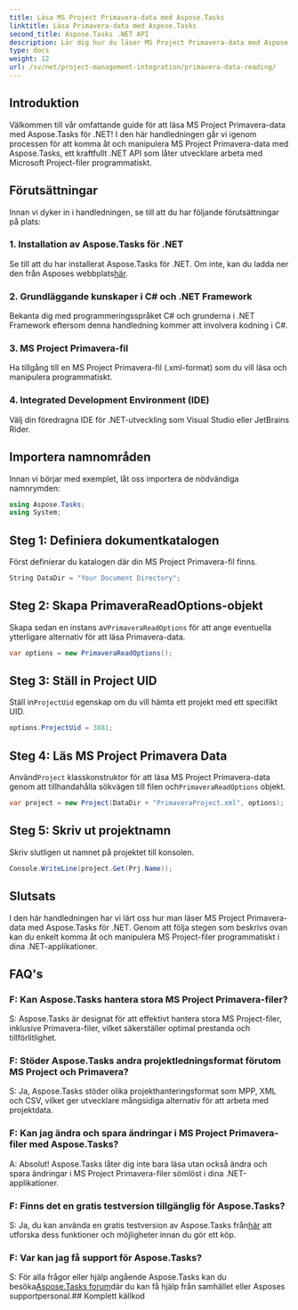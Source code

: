 ```yaml
---
title: Läsa MS Project Primavera-data med Aspose.Tasks
linktitle: Läsa Primavera-data med Aspose.Tasks
second_title: Aspose.Tasks .NET API
description: Lär dig hur du läser MS Project Primavera-data med Aspose.Tasks för .NET. Steg-för-steg guide med kodexempel.
type: docs
weight: 12
url: /sv/net/project-management-integration/primavera-data-reading/
---
```

## Introduktion
Välkommen till vår omfattande guide för att läsa MS Project Primavera-data med Aspose.Tasks för .NET! I den här handledningen går vi igenom processen för att komma åt och manipulera MS Project Primavera-data med Aspose.Tasks, ett kraftfullt .NET API som låter utvecklare arbeta med Microsoft Project-filer programmatiskt.
## Förutsättningar
Innan vi dyker in i handledningen, se till att du har följande förutsättningar på plats:
### 1. Installation av Aspose.Tasks för .NET
 Se till att du har installerat Aspose.Tasks för .NET. Om inte, kan du ladda ner den från Asposes webbplats[här](https://releases.aspose.com/tasks/net/).
### 2. Grundläggande kunskaper i C# och .NET Framework
Bekanta dig med programmeringsspråket C# och grunderna i .NET Framework eftersom denna handledning kommer att involvera kodning i C#.
### 3. MS Project Primavera-fil
Ha tillgång till en MS Project Primavera-fil (.xml-format) som du vill läsa och manipulera programmatiskt.
### 4. Integrated Development Environment (IDE)
Välj din föredragna IDE för .NET-utveckling som Visual Studio eller JetBrains Rider.

## Importera namnområden
Innan vi börjar med exemplet, låt oss importera de nödvändiga namnrymden:
```csharp
using Aspose.Tasks;
using System;

```

## Steg 1: Definiera dokumentkatalogen
Först definierar du katalogen där din MS Project Primavera-fil finns.
```csharp
String DataDir = "Your Document Directory";
```
## Steg 2: Skapa PrimaveraReadOptions-objekt
 Skapa sedan en instans av`PrimaveraReadOptions` för att ange eventuella ytterligare alternativ för att läsa Primavera-data.
```csharp
var options = new PrimaveraReadOptions();
```
## Steg 3: Ställ in Project UID
 Ställ in`ProjectUid` egenskap om du vill hämta ett projekt med ett specifikt UID.
```csharp
options.ProjectUid = 3881;
```
## Steg 4: Läs MS Project Primavera Data
 Använd`Project` klasskonstruktor för att läsa MS Project Primavera-data genom att tillhandahålla sökvägen till filen och`PrimaveraReadOptions` objekt.
```csharp
var project = new Project(DataDir + "PrimaveraProject.xml", options);
```
## Steg 5: Skriv ut projektnamn
Skriv slutligen ut namnet på projektet till konsolen.
```csharp
Console.WriteLine(project.Get(Prj.Name));
```

## Slutsats
I den här handledningen har vi lärt oss hur man läser MS Project Primavera-data med Aspose.Tasks för .NET. Genom att följa stegen som beskrivs ovan kan du enkelt komma åt och manipulera MS Project-filer programmatiskt i dina .NET-applikationer.
## FAQ's
### F: Kan Aspose.Tasks hantera stora MS Project Primavera-filer?
S: Aspose.Tasks är designat för att effektivt hantera stora MS Project-filer, inklusive Primavera-filer, vilket säkerställer optimal prestanda och tillförlitlighet.
### F: Stöder Aspose.Tasks andra projektledningsformat förutom MS Project och Primavera?
S: Ja, Aspose.Tasks stöder olika projekthanteringsformat som MPP, XML och CSV, vilket ger utvecklare mångsidiga alternativ för att arbeta med projektdata.
### F: Kan jag ändra och spara ändringar i MS Project Primavera-filer med Aspose.Tasks?
A: Absolut! Aspose.Tasks låter dig inte bara läsa utan också ändra och spara ändringar i MS Project Primavera-filer sömlöst i dina .NET-applikationer.
### F: Finns det en gratis testversion tillgänglig för Aspose.Tasks?
 S: Ja, du kan använda en gratis testversion av Aspose.Tasks från[här](https://releases.aspose.com/) att utforska dess funktioner och möjligheter innan du gör ett köp.
### F: Var kan jag få support för Aspose.Tasks?
 S: För alla frågor eller hjälp angående Aspose.Tasks kan du besöka[Aspose.Tasks forum](https://forum.aspose.com/c/tasks/15)där du kan få hjälp från samhället eller Asposes supportpersonal.## Komplett källkod